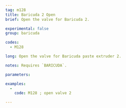 ```yaml
---
tag: m128
title: Baricuda 2 Open
brief: Open the valve for Baricuda 2.

experimental: false
group: baricuda

codes:
  - M128

long: Open the valve for Baricuda paste extruder 2.

notes: Requires `BARICUDA`.

parameters:

examples:
  -
    code: M128 ; open valve 2

---
```


